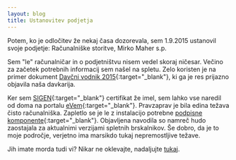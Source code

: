 ```yaml
---
layout: blog
title: Ustanovitev podjetja
---
```


Potem, ko je odločitev že nekaj časa dozorevala, sem 1.9.2015 ustanovil svoje 
podjetje: Računalniške storitve, Mirko Maher s.p. 

<!--more-->

Sem "le" računalničar in o podjetništvu nisem vedel skoraj ničesar.
Večino za začetek potrebnih informacij sem našel na spletu.
Zelo koristen je na primer dokument
[Davčni vodnik 2015](http://www.fu.gov.si/fileadmin/Internet/Davki_in_druge_dajatve/Podrocja/Dohodnina/Dohodek_iz_dejavnosti/Opis/DAVCNI_VODNIK_2015.pdf){:target="_blank"},
ki ga je res prijazno objavila naša davkarija.

Ker sem 
[SIGEN](http://www.sigen-ca.si/){:target="_blank"}
certifikat že imel, sem lahko vse naredil od doma na portalu
[eVem](http://evem.gov.si/evem/drzavljani/zacetna.evem){:target="_blank"}.
Pravzaprav je bila edina težava čisto računalniška. Zapletlo se je le z instalacijo potrebne
[podpisne komponente](https://evem.gov.si/evem/navodilaZaPodpis.evem){:target="_blank"}.
Objavljena navodila so namreč hudo zaostajala za aktualnimi verzijami spletnih brskalnikov.
Še dobro, da je to moje področje, verjetno ima marsikdo tukaj nepremostljive težave.

Jih imate morda tudi vi?
Nikar ne oklevajte, nadaljujte [tukaj](/opodjetju/kontakt.html).
